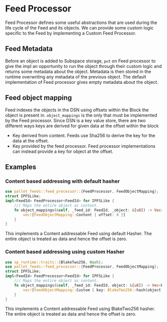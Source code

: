 # Feed Processor
Feed Processor defines some useful abstractions that are used during the life cycle of the Feed and its objects.
We can provide some custom logic specific to the Feed by implementing a Custom Feed Processor.

## Feed Metadata
Before an object is added to Subspace storage, `put` on Feed processor to give the impl an opportunity to run the object
through their custom logic and returns some metadata about the object. Metadata is then stored in the runtime overwriting
any metadata of the previous object. The default implementation of Feed processor gives empty metadata about the object.

## Feed object mapping
Feed indexes the objects in the DSN using offsets within the Block the object is present in. `object_mappings` is the 
only that must be implemented by the Feed processor. Since DSN is a key value store, there are two different ways keys
are derived for given data at the offset within the block
- Key derived from content. Feeds use Sha256 to derive the key for the data at the offset.
- Key provided by the feed processor. Feed processor implementations can instead provide a key for object at the offset.

## Examples
### Content based addressing with default hasher
```rust
use pallet_feeds::feed_processor::{FeedProcessor, FeedObjectMapping};
struct IPFSLike;
impl<FeedId> FeedProcessor<FeedId> for IPFSLike {
    /// Maps the entire object as content.
    fn object_mappings(&self, _feed_id: FeedId, _object: &[u8]) -> Vec<FeedObjectMapping> {
        vec![FeedObjectMapping::Content { offset: 0 }]
    }
}
```
This implements a Content addressable Feed using default Hasher. The entire object is treated as data and hence the offset is zero.

### Content based addressing using custom Hasher
```rust
use sp_runtime::traits::{BlakeTwo256, Hash};
use pallet_feeds::feed_processor::{FeedProcessor, FeedObjectMapping};
struct IPFSLike;
impl<FeedId> FeedProcessor<FeedId> for IPFSLike {
    /// Maps the entire object as content.
    fn object_mappings(&self, _feed_id: FeedId, object: &[u8]) -> Vec<FeedObjectMapping> {
        vec![FeedObjectMapping::Custom { key: BlakeTwo256::hash(object).as_bytes().to_vec(), offset: 0 }]
    }
}
```
This implements a Content addressable Feed using BlakeTwo256 hasher. The entire object is treated as data and hence the offset is zero.
